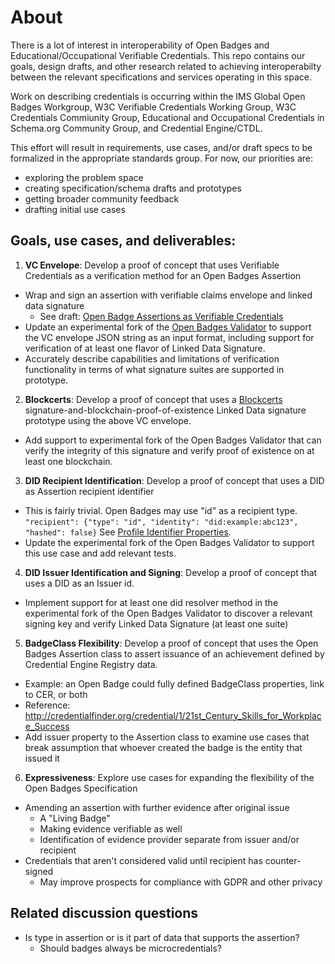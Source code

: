 # About
There is a lot of interest in interoperability of Open Badges and Educational/Occupational Verifiable Credentials. This repo contains our goals, design drafts, and other research related to achieving interoperabilty between the relevant specifications and services operating in this space.

Work on describing credentials is occurring within the IMS Global Open Badges Workgroup, W3C Verifiable Credentials Working Group, W3C Credentials Commiunity Group, Educational and Occupational Credentials in Schema.org Community Group, and Credential Engine/CTDL.

This effort will result in requirements, use cases, and/or draft specs to be formalized in the appropriate standards group. For now, our priorities are:
- exploring the problem space
- creating specification/schema drafts and prototypes
- getting broader community feedback
- drafting initial use cases

## Goals, use cases, and deliverables:
1. **VC Envelope**: Develop a proof of concept that uses Verifiable Credentials as a verification method for an Open Badges Assertion
  - Wrap and sign an assertion with verifiable claims envelope and linked data signature
    - See draft: [Open Badge Assertions as Verifiable Credentials](open_badge_assertions_as_verifiable_credentials.md)
  - Update an experimental fork of the [Open Badges Validator](https://github.com/IMSGlobal/openbadges-validator-core) to support the VC envelope JSON string as an input format, including support for verification of at least one flavor of Linked Data Signature.
  - Accurately describe capabilities and limitations of verification functionality in terms of what signature suites are supported in prototype.
2. **Blockcerts**: Develop a proof of concept that uses a [Blockcerts](https://www.blockcerts.org/) signature-and-blockchain-proof-of-existence Linked Data signature prototype using the above VC envelope. 
  - Add support to experimental fork of the Open Badges Validator that can verify the integrity of this signature and verify proof of existence on at least one blockchain.
3. **DID Recipient Identification**: Develop a proof of concept that uses a DID as Assertion recipient identifier
  - This is fairly trivial. Open Badges may use "id" as a recipient type. `"recipient": {"type": "id", "identity": "did:example:abc123", "hashed": false}` See [Profile Identifier Properties](https://www.imsglobal.org/sites/default/files/Badges/OBv2p0/index.html#ProfileIdentifierProperties).
  - Update the experimental fork of the Open Badges Validator to support this use case and add relevant tests. 
4. **DID Issuer Identification and Signing**: Develop a proof of concept that uses a DID as an Issuer id.
  - Implement support for at least one did resolver method in the experimental fork of the Open Badges Validator to discover a relevant signing key and verify Linked Data Signature (at least one suite)
5. **BadgeClass Flexibility**: Develop a proof of concept that uses the Open Badges Assertion class to assert issuance of an achievement defined by Credential Engine Registry data.
  - Example: an Open Badge could fully defined BadgeClass properties, link to CER, or both
  - Reference: http://credentialfinder.org/credential/1/21st_Century_Skills_for_Workplace_Success
  - Add issuer property to the Assertion class to examine use cases that break assumption that whoever created the badge is the entity that issued it
6. **Expressiveness**: Explore use cases for expanding the flexibility of the Open Badges Specification
  - Amending an assertion with further evidence after original issue
    - A "Living Badge"
    - Making evidence verifiable as well
    - Identification of evidence provider separate from issuer and/or recipient
  - Credentials that aren't considered valid until recipient has counter-signed
    - May improve prospects for compliance with GDPR and other privacy

## Related discussion questions
  - Is type in assertion or is it part of data that supports the assertion?
    - Should badges always be microcredentials?





